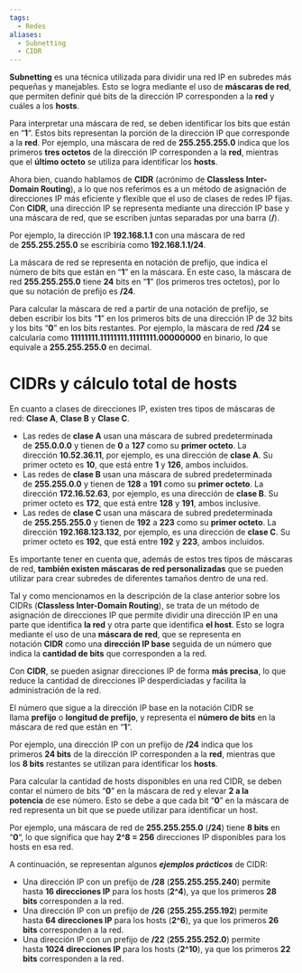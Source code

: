 ```yaml
---
tags:
  - Redes
aliases:
  - Subnetting
  - CIDR
---
```

**Subnetting** es una técnica utilizada para dividir una red IP en subredes más pequeñas y manejables. Esto se logra mediante el uso de **máscaras de red**, que permiten definir qué bits de la dirección IP corresponden a la **red** y cuáles a los **hosts**.

Para interpretar una máscara de red, se deben identificar los bits que están en “**1**“. Estos bits representan la porción de la dirección IP que corresponde a la **red**. Por ejemplo, una máscara de red de **255.255.255.0** indica que los primeros **tres octetos** de la dirección IP corresponden a la **red**, mientras que el **último octeto** se utiliza para identificar los **hosts**.

Ahora bien, cuando hablamos de **CIDR** (acrónimo de **Classless Inter-Domain Routing**), a lo que nos referimos es a un método de asignación de direcciones IP más eficiente y flexible que el uso de clases de redes IP fijas. Con **CIDR**, una dirección IP se representa mediante una dirección IP base y una máscara de red, que se escriben juntas separadas por una barra (**/**).

Por ejemplo, la dirección IP **192.168.1.1** con una máscara de red de **255.255.255.0** se escribiría como **192.168.1.1/24**.

La máscara de red se representa en notación de prefijo, que indica el número de bits que están en “**1**” en la máscara. En este caso, la máscara de red **255.255.255.0** tiene **24** bits en “**1**” (los primeros tres octetos), por lo que su notación de prefijo es **/24**.

Para calcular la máscara de red a partir de una notación de prefijo, se deben escribir los bits “**1**” en los primeros bits de una dirección IP de 32 bits y los bits “**0**” en los bits restantes. Por ejemplo, la máscara de red **/24** se calcularía como **11111111.11111111.11111111.00000000** en binario, lo que equivale a **255.255.255.0** en decimal.

# CIDRs y cálculo total de hosts
En cuanto a clases de direcciones IP, existen tres tipos de máscaras de red: **Clase A**, **Clase B** y **Clase C**.

- Las redes de **clase A** usan una máscara de subred predeterminada de **255.0.0.0** y tienen de **0** a **127** como su **primer octeto**. La dirección **10.52.36.11**, por ejemplo, es una dirección de **clase A**. Su primer octeto es **10**, que está entre **1** y **126**, ambos incluidos.
- Las redes de **clase B** usan una máscara de subred predeterminada de **255.255.0.0** y tienen de **128** a **191** como su **primer octeto**. La dirección **172.16.52.63**, por ejemplo, es una dirección de **clase B**. Su primer octeto es **172**, que está entre **128** y **191**, ambos inclusive.
- Las redes de **clase C** usan una máscara de subred predeterminada de **255.255.255.0** y tienen de **192** a **223** como su **primer octeto**. La dirección **192.168.123.132**, por ejemplo, es una dirección de **clase C**. Su primer octeto es **192**, que está entre **192** y **223**, ambos incluidos.

Es importante tener en cuenta que, además de estos tres tipos de máscaras de red, **también existen máscaras de red personalizadas** que se pueden utilizar para crear subredes de diferentes tamaños dentro de una red.

Tal y como mencionamos en la descripción de la clase anterior sobre los CIDRs (**Classless Inter-Domain Routing**), se trata de un método de asignación de direcciones IP que permite dividir una dirección IP en una parte que identifica **la red** y otra parte que identifica **el host**. Esto se logra mediante el uso de una **máscara de red**, que se representa en notación **CIDR** como una **dirección IP base** seguida de un número que indica la **cantidad de bits** que corresponden a la red.

Con **CIDR**, se pueden asignar direcciones IP de forma **más precisa**, lo que reduce la cantidad de direcciones IP desperdiciadas y facilita la administración de la red.

El número que sigue a la dirección IP base en la notación CIDR se llama **prefijo** o **longitud de prefijo**, y representa el **número de bits** en la máscara de red que están en “**1**“.

Por ejemplo, una dirección IP con un prefijo de **/24** indica que los primeros **24 bits** de la dirección IP corresponden a la **red**, mientras que los **8 bits** restantes se utilizan para identificar los **hosts**.

Para calcular la cantidad de hosts disponibles en una red CIDR, se deben contar el número de bits “**0**” en la máscara de red y elevar **2 a la potencia** de ese número. Esto se debe a que cada bit “**0**” en la máscara de red representa un bit que se puede utilizar para identificar un host.

Por ejemplo, una máscara de red de **255.255.255.0** (**/24**) tiene **8 bits** en “**0**“, lo que significa que hay **2^8 = 256** direcciones IP disponibles para los hosts en esa red.

A continuación, se representan algunos ***ejemplos prácticos*** de CIDR:

- Una dirección IP con un prefijo de **/28** (**255.255.255.240**) permite hasta **16 direcciones IP** para los hosts (**2^4**), ya que los primeros **28 bits** corresponden a la red.
- Una dirección IP con un prefijo de **/26** (**255.255.255.192**) permite hasta **64 direcciones IP** para los hosts (**2^6**), ya que los primeros **26 bits** corresponden a la red.
- Una dirección IP con un prefijo de **/22** (**255.255.252.0**) permite hasta **1024 direcciones IP** para los hosts (**2^10**), ya que los primeros **22 bits** corresponden a la red.